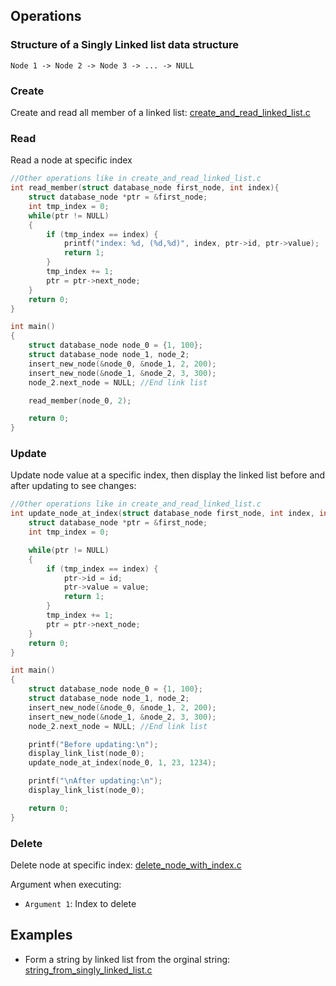 ## Operations

### Structure of a Singly Linked list data structure

```
Node 1 -> Node 2 -> Node 3 -> ... -> NULL
```

### Create

Create and read all member of a linked list: [create_and_read_linked_list.c](create_and_read_linked_list.c)

### Read

Read a node at specific index

```c
//Other operations like in create_and_read_linked_list.c
int read_member(struct database_node first_node, int index){
    struct database_node *ptr = &first_node;
    int tmp_index = 0;
    while(ptr != NULL)
	{
        if (tmp_index == index) {
            printf("index: %d, (%d,%d)", index, ptr->id, ptr->value);
            return 1;
        }    
        tmp_index += 1;
        ptr = ptr->next_node;
    }
    return 0;
}

int main() 
{ 
    struct database_node node_0 = {1, 100};
    struct database_node node_1, node_2;
    insert_new_node(&node_0, &node_1, 2, 200);
    insert_new_node(&node_1, &node_2, 3, 300);
    node_2.next_node = NULL; //End link list

    read_member(node_0, 2);

    return 0; 
} 
```

### Update

Update node value at a specific index, then display the linked list before and after updating to see changes:

```c
//Other operations like in create_and_read_linked_list.c
int update_node_at_index(struct database_node first_node, int index, int id, int value){
    struct database_node *ptr = &first_node;
    int tmp_index = 0;

    while(ptr != NULL)
	{
        if (tmp_index == index) {
			ptr->id = id;
			ptr->value = value;
            return 1;
        }    
        tmp_index += 1;
        ptr = ptr->next_node;
    }
    return 0;
}

int main() 
{ 
    struct database_node node_0 = {1, 100};
    struct database_node node_1, node_2;
    insert_new_node(&node_0, &node_1, 2, 200);
    insert_new_node(&node_1, &node_2, 3, 300);
    node_2.next_node = NULL; //End link list

	printf("Before updating:\n");
    display_link_list(node_0);
	update_node_at_index(node_0, 1, 23, 1234);

	printf("\nAfter updating:\n");
	display_link_list(node_0);

    return 0; 
} 
```

### Delete

Delete node at specific index: [delete_node_with_index.c](delete_node_with_index.c)

Argument when executing: 

* ``Argument 1``: Index to delete

## Examples

* Form a string by linked list from the orginal string: [string_from_singly_linked_list.c](string_from_singly_linked_list.c)
